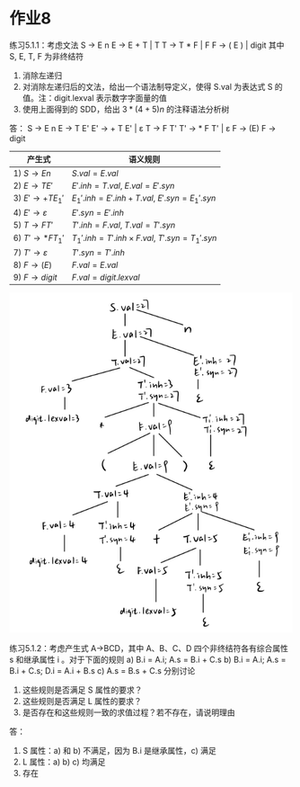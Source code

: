 # 作业8

练习5.1.1：考虑文法
S → E n
E → E + T | T
T → T * F | F
F → ( E ) | digit
其中 S, E, T, F 为非终结符
1. 消除左递归
2. 对消除左递归后的文法，给出一个语法制导定义，使得 S.val 为表达式 S 的值。注：digit.lexval 表示数字字面量的值
3. 使用上面得到的 SDD，给出 $3*(4+5)n$ 的注释语法分析树

答：
S → E n
E → T E'
E' → + T E' | ε
T → F T'
T' → * F T' | ε
F → (E)
F → digit

| 产生式         | 语义规则             |
| -------------- | -------------------- |
| 1) $S\rightarrow En$ | $S.val=E.val$ |
| 2) $E\rightarrow TE'$ | $E'.inh=T.val$,  $E.val=E'.syn$ |
| 3) $E'\rightarrow +TE_1'$ | $E_1'.inh=E'.inh+T.val$, $E'.syn=E_1'.syn$ |
| 4) $E'\rightarrow ε$ | $E'.syn=E'.inh$ |
| 5) $T\rightarrow FT'$ | $T'.inh=F.val$, $T.val=T'.syn$ |
| 6) $T'\rightarrow *FT_1'$ | $T_1'.inh=T'.inh\times F.val$, $T'.syn=T_1'.syn$ |
| 7) $T'\rightarrow ε$ | $T'.syn=T'.inh$ |
| 8) $F\rightarrow (E)$ | $F.val=E.val$      |
| 9) $F\rightarrow digit$ | $F.val=digit.lexval$ |

![assembly-hm8-1](assets/assembly-hm8-1.png)



练习5.1.2：考虑产生式 A→BCD，其中 A、B、C、D 四个非终结符各有综合属性 s 和继承属性 i 。对于下面的规则
a) B.i = A.i; A.s = B.i + C.s
b) B.i = A.i; A.s = B.i + C.s; D.i = A.i + B.s
c) A.s = B.s + C.s
分别讨论

1. 这些规则是否满足 S 属性的要求？
2. 这些规则是否满足 L 属性的要求？
3. 是否存在和这些规则一致的求值过程？若不存在，请说明理由

答：
1. S 属性：a) 和 b) 不满足，因为 B.i 是继承属性，c) 满足
2. L 属性：a) b) c) 均满足
3. 存在